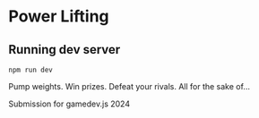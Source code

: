 # Power Lifting

## Running dev server

`npm run dev`

Pump weights. Win prizes. Defeat your rivals. All for the sake of...

Submission for gamedev.js 2024

